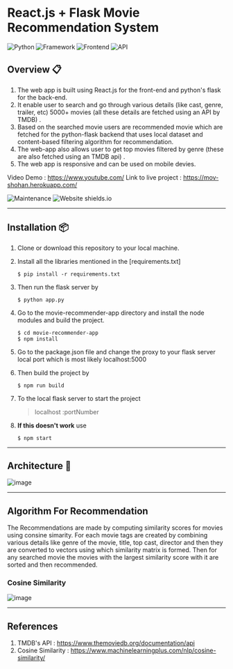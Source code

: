 
# React.js + Flask Movie Recommendation System
![Python](https://img.shields.io/badge/Python-3.9.6-blueviolet)     ![Framework](https://img.shields.io/badge/Framework-Flask-red) ![Frontend](https://img.shields.io/badge/Frontend-React-green) ![API](https://img.shields.io/badge/API-TMDB-fcba03)

## Overview  📋
1. The web app is built using React.js for the front-end and python's  flask for the back-end.
2. It enable user to search and go through various details (like cast, genre, trailer, etc) 5000+ movies (all these details are fetched using an API by TMDB) .
3. Based on the searched movie users are recommended movie which are fetched for the python-flask backend that uses local dataset and content-based filtering algorithm for recommendation.
4. The web-app also allows user to get top movies filtered by genre (these are also fetched using an TMDB api) . 
5. The web app is responsive and can be used on mobile devies.

Video Demo : https://www.youtube.com/ 
Link to live project : https://mov-shohan.herokuapp.com/    

![Maintenance](https://img.shields.io/badge/maintained-yes-green.svg) ![Website shields.io](https://img.shields.io/badge/website-up-yellow)


----

## Installation 📦
1. Clone or download this repository to your local machine.
2.  Install all the libraries mentioned in the [requirements.txt] 
    ```shell
    $ pip install -r requirements.txt
    ```
 3. Then run the flask server by 
    ```shell
    $ python app.py
    ```
4. Go to the movie-recommender-app directory and install the node modules and build the project.
    ```shell
    $ cd movie-recommender-app
    $ npm install
    ```
5. Go to the package.json file and change the proxy to your flask server local port which is most likely localhost:5000
6. Then build the project by
    ```shell
    $ npm run build
    ```
7. To the local flask server to start the project
    > localhost :portNumber
    
9. **If this doesn't work** use 
    ```shell
    $ npm start
    ```
     
   


---
## Architecture :page_facing_up:


![image](https://user-images.githubusercontent.com/74367889/170507933-fabe5dcc-52a0-476f-8650-c454a433bc48.png)

---
## Algorithm For Recommendation
The Recommendations are made by computing similarity scores for movies using consine simarity. For each movie tags are created by combining various details like genre of the movie, title, top cast, director and then they are converted to vectors using which similarity matrix is formed. Then for any searched movie the movies with the largest similarity score with it are sorted and then recommended.
### Cosine Similarity 
![image](https://user-images.githubusercontent.com/74367889/170820479-843243b2-3659-4101-8adf-2e5c7cdbcc19.png)



 ---
 ## References 
 1. TMDB's API : https://www.themoviedb.org/documentation/api
 2. Cosine Similarity : https://www.machinelearningplus.com/nlp/cosine-similarity/
